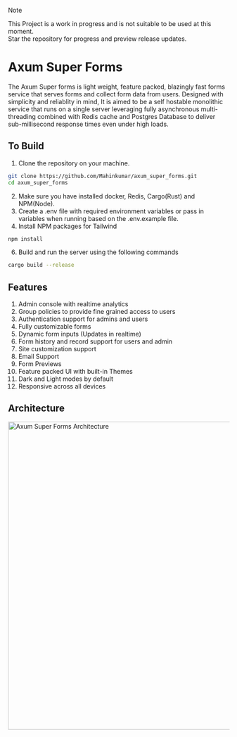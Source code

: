 > [!NOTE]  
> This Project is a work in progress and is not suitable to be used at this moment.<br>
> Star the repository for progress and preview release updates.

# Axum Super Forms
The Axum Super forms is light weight, feature packed, blazingly fast forms service that serves forms and collect form data from users. Designed with simplicity and reliablity in mind, It is aimed to be a self hostable monolithic service that runs on a single server leveraging fully asynchronous multi-threading combined with Redis cache and Postgres Database to deliver sub-millisecond response times even under high loads.

## To Build
1. Clone the repository on your machine.
```bash
git clone https://github.com/Mahinkumar/axum_super_forms.git
cd axum_super_forms
```
2. Make sure you have installed docker, Redis, Cargo(Rust) and NPM(Node).
3. Create a .env file with required environment variables or pass in variables when running based on the .env.example file.
4. Install NPM packages for Tailwind
```bash
npm install
```
6. Build and run the server using the following commands
```bash
cargo build --release
```

## Features
1. Admin console with realtime analytics
2. Group policies to provide fine grained access to users
3. Authentication support for admins and users
4. Fully customizable forms
5. Dynamic form inputs (Updates in realtime)
6. Form history and record support for users and admin
7. Site customization support
8. Email Support
9. Form Previews
10. Feature packed UI with built-in Themes
11. Dark and Light modes by default
12. Responsive across all devices

## Architecture
<img width="700" alt="Axum Super Forms Architecture" src="https://github.com/user-attachments/assets/f2026e3c-75e4-42cf-adf9-7faadc9d17a0">

 
